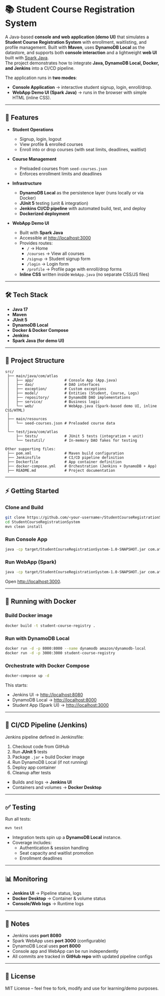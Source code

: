 # 📚 Student Course Registration System

A Java-based **console and web application (demo UI)** that simulates a **Student Course Registration System** with
enrollment, waitlisting, and profile management. Built with **Maven**, uses **DynamoDB Local** as the datastore, and
supports both **console interaction** and a lightweight **web UI** built with [Spark Java](http://sparkjava.com/).  
The project demonstrates how to integrate **Java, DynamoDB Local, Docker, and Jenkins** into a CI/CD pipeline.

The application runs in **two modes**:
- **Console Application** → interactive student signup, login, enroll/drop.
- **WebApp Demo UI (Spark Java)** → runs in the browser with simple HTML (inline CSS).

---

## 🚀 Features

- **Student Operations**
    - Signup, login, logout
    - View profile & enrolled courses
    - Enroll into or drop courses (with seat limits, deadlines, waitlist)

- **Course Management**
    - Preloaded courses from `seed-courses.json`
    - Enforces enrollment limits and deadlines

- **Infrastructure**
    - **DynamoDB Local** as the persistence layer (runs locally or via Docker)
    - **JUnit 5** testing (unit & integration)
    - **Jenkins CI/CD pipeline** with automated build, test, and deploy
    - **Dockerized deployment**

- **WebApp Demo UI**
    - Built with **Spark Java**
    - Accessible at [http://localhost:3000](...)
    - Provides routes:
        - `/` → Home
        - `/courses` → View all courses
        - `/signup` → Student signup form
        - `/login` → Login form
        - `/profile` → Profile page with enroll/drop forms
    - **Inline CSS** written inside `WebApp.java` (no separate CSS/JS files)

---

## 🛠️ Tech Stack

- **Java 17**
- **Maven**
- **JUnit 5**
- **DynamoDB Local**
- **Docker & Docker Compose**
- **Jenkins**
- **Spark Java (for demo UI)**

---

## 📂 Project Structure

```
src/
 ├── main/java/com/atlas
 │   ├── app/              # Console App (App.java)
 │   ├── dao/              # DAO interfaces
 │   ├── exception/        # Custom exceptions
 │   ├── model/            # Entities (Student, Course, Logs)
 │   ├── repository/       # DynamoDB DAO implementations
 │   ├── service/          # Business logic
 │   └── web/              # WebApp.java (Spark-based demo UI, inline CSS/HTML)
 │
 ├── main/resources
 │   └── seed-courses.json # Preloaded course data
 │
 └── test/java/com/atlas
     ├── tests/            # JUnit 5 tests (integration + unit)
     └── testutil/         # In-memory DAO fakes for testing

Other supporting files:
 ├── pom.xml               # Maven build configuration
 ├── Jenkinsfile           # CI/CD pipeline definition
 ├── Dockerfile            # App container definition
 ├── docker-compose.yml    # Orchestration (Jenkins + DynamoDB + App)
 ├── README.md             # Project documentation
```

---

## ⚡ Getting Started

### Clone and Build
```bash
git clone https://github.com/<your-username>/StudentCourseRegistrationSystem.git
cd StudentCourseRegistrationSystem
mvn clean install
```

### Run Console App
```bash
java -cp target/StudentCourseRegistrationSystem-1.0-SNAPSHOT.jar com.atlas.app.App
```

### Run WebApp (Spark)
```bash
java -cp target/StudentCourseRegistrationSystem-1.0-SNAPSHOT.jar com.atlas.web.WebApp
```
Open [http://localhost:3000](http://localhost:3000).

---

## 🐳 Running with Docker

### Build Docker image
```bash
docker build -t student-course-registry .
```

### Run with DynamoDB Local
```bash
docker run -d -p 8000:8000 --name dynamodb amazon/dynamodb-local
docker run -d -p 3000:3000 student-course-registry
```

### Orchestrate with Docker Compose
```bash
docker-compose up -d
```

This starts:
- Jenkins UI → [http://localhost:8080](http://localhost:8080)
- DynamoDB Local → [http://localhost:8000](http://localhost:8000)
- Student App (Spark UI) → [http://localhost:3000](http://localhost:3000)

---

## 🔄 CI/CD Pipeline (Jenkins)

Jenkins pipeline defined in Jenkinsfile:
1. Checkout code from GitHub
2. Run **JUnit 5** tests
3. Package `.jar` + build Docker image
4. Run DynamoDB Local (if not running)
5. Deploy app container
6. Cleanup after tests

- Builds and logs → **Jenkins UI**
- Containers and volumes → **Docker Desktop**

---

## ✅ Testing

Run all tests:
```bash
mvn test
```

- Integration tests spin up a **DynamoDB Local** instance.
- Coverage includes:
    - Authentication & session handling
    - Seat capacity and waitlist promotion
    - Enrollment deadlines

---

## 📊 Monitoring

- **Jenkins UI** → Pipeline status, logs
- **Docker Desktop** → Container & volume status
- **Console/Web logs** → Runtime logs

---

## 📌 Notes

- Jenkins uses **port 8080**
- Spark WebApp uses **port 3000** (configurable)
- DynamoDB Local uses **port 8000**
- Console app and WebApp can be run independently
- All commits are tracked in **GitHub repo** with updated pipeline configs

---

## 📜 License

MIT License – feel free to fork, modify and use for learning/demo purposes.


